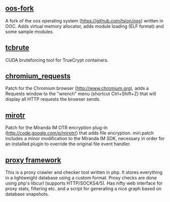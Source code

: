 ## [oos-fork](http://code.google.com/p/miscellaneousrepo/source/browse/#svn%2Ftrunk%2Foos-fork) ##
A fork of the oos operating system (https://github.com/tsion/oos) written in OOC. Adds virtual memory allocator, adds module loading (ELF format) and some sample modules.

## [tcbrute](http://code.google.com/p/miscellaneousrepo/source/browse/#svn%2Ftrunk%2Ftcbrute) ##
CUDA bruteforcing tool for TrueCrypt containers.

## [chromium\_requests](http://code.google.com/p/miscellaneousrepo/source/browse/#svn%2Ftrunk%2Fchromium_requests) ##
Patch for the Chromium browser (http://www.chromium.org), adds a Requests window to the "wrench" menu (shortcut Ctrl+Shift+Z) that will display all HTTP requests the browser sends.

## [mirotr](http://code.google.com/p/miscellaneousrepo/source/browse/#svn%2Ftrunk%2Fmirotr) ##
Patch for the Miranda IM OTR encryption plug-in (http://code.google.com/p/mirotr/) that adds file encryption.
miri.patch includes a minor modification to the Miranda IM SDK, necessary in order for an installed plugin to override the original file event handler.

## [proxy framework](http://code.google.com/p/miscellaneousrepo/source/browse/#svn%2Ftrunk%2FProxyFramework) ##
This is a proxy crawler and checker tool written in php. It stores everything in a lightweight database using a custom format. Proxy checks are done using php's libcurl (supports HTTP/SOCKS4/5).
Has nifty web interface for proxy stats, filtering etc. and a script for generating a nice graph based on database snapshots.